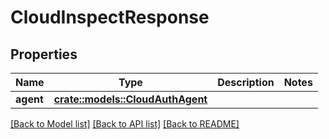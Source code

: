# CloudInspectResponse

## Properties

Name | Type | Description | Notes
------------ | ------------- | ------------- | -------------
**agent** | [**crate::models::CloudAuthAgent**](CloudAuthAgent.md) |  | 

[[Back to Model list]](../README.md#documentation-for-models) [[Back to API list]](../README.md#documentation-for-api-endpoints) [[Back to README]](../README.md)



